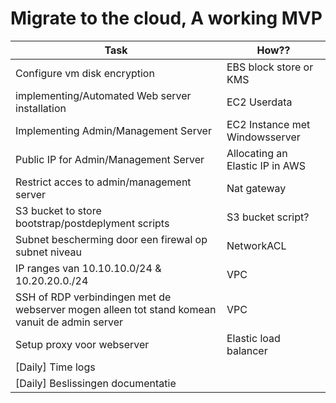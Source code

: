 # Migrate to the cloud, A working MVP

| Task    | How?? |
| ----------- | ----------- |
|Configure vm disk encryption |	EBS block store or KMS
|implementing/Automated Web server installation| EC2 Userdata
|Implementing Admin/Management Server|	EC2 Instance met Windowsserver
|Public IP for Admin/Management Server|Allocating an Elastic IP in AWS
|Restrict acces to admin/management server| Nat gateway
|S3 bucket to store bootstrap/postdeplyment scripts|	S3 bucket script?
|Subnet bescherming door een firewal op subnet niveau|	NetworkACL
|IP ranges van 10.10.10.0/24 & 10.20.20.0./24|	VPC
|SSH of RDP verbindingen met de webserver mogen alleen tot stand komean vanuit de admin server|	VPC
Setup proxy voor webserver | Elastic load balancer
|[Daily] Time logs	
|[Daily] Beslissingen documentatie	